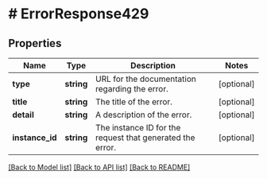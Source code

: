 # # ErrorResponse429

## Properties

Name | Type | Description | Notes
------------ | ------------- | ------------- | -------------
**type** | **string** | URL for the documentation regarding the error. | [optional]
**title** | **string** | The title of the error. | [optional]
**detail** | **string** | A description of the error. | [optional]
**instance_id** | **string** | The instance ID for the request that generated the error. | [optional]

[[Back to Model list]](../../README.md#models) [[Back to API list]](../../README.md#endpoints) [[Back to README]](../../README.md)
